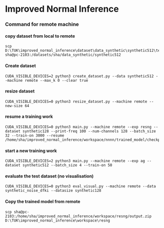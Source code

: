 # Improved Normal Inference

### Command for remote machine

#### copy dataset from local to remote

```
scp D:\TUK\improved_normal_inference\dataset\data_synthetic\synthetic512\test.zip sha@pc-2103:/datasets/sha/data_synthetic/synthetic512
```

#### Create dataset

```
CUDA_VISIBLE_DEVICES=2 python3 create_dataset.py --data synthetic512 --machine remote --max_k 0 --clear true
```

#### resize dataset

```
CUDA_VISIBLE_DEVICES=0 python3 resize_dataset.py --machine remote --new-size 64
```

#### resume a training work

```
CUDA_VISIBLE_DEVICES=0 python3 main.py --machine remote --exp resng --dataset synthetic128 --print-freq 100 --num-channels 128 --batch_size 32 --train-on 3000 --resume /home/sha/improved_normal_inference/workspace/nnnn/trained_model/checkpoint.pth.tar
```

#### start a new training work

```
CUDA_VISIBLE_DEVICES=2 python3 main.py --machine remote --exp ag --dataset synthetic512 --batch_size 4 --train-on 50 
```

#### evaluate the test dataset (no visualisation)

```
CUDA_VISIBLE_DEVICES=0 python3 eval_visual.py --machine remote --data synthetic_noise_dfki --datasize synthetic128
```

#### Copy the trained model from remote

```
scp sha@pc-2103:/home/sha/improved_normal_inference/workspace/resng/output.zip D:\TUK\improved_normal_inference\workspace\resng
```
